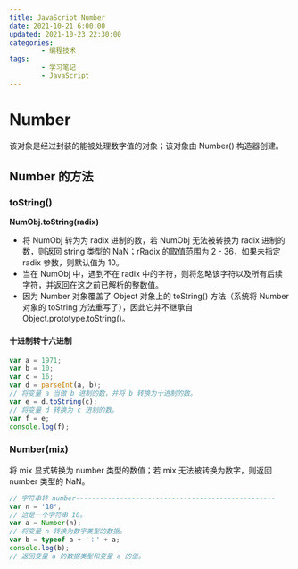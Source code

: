 ```yaml
---
title: JavaScript Number
date: 2021-10-21 6:00:00
updated: 2021-10-23 22:30:00
categories:
        - 编程技术
tags:
        - 学习笔记
        - JavaScript
---
```

# Number

该对象是经过封装的能被处理数字值的对象；该对象由 Number() 构造器创建。

## Number 的方法

### toString()

**NumObj.toString(radix)**

- 将 NumObj 转为为 radix 进制的数，若 NumObj 无法被转换为 radix 进制的数，则返回 string 类型的 NaN；rRadix 的取值范围为 2 - 36，如果未指定 radix 参数，则默认值为 10。
- 当在 NumObj 中，遇到不在 radix 中的字符，则将忽略该字符以及所有后续字符，并返回在这之前已解析的整数值。
- 因为 Number 对象覆盖了 Object 对象上的 toString() 方法（系统将 Number 对象的 toString 方法重写了），因此它并不继承自 Object.prototype.toString()。

#### 十进制转十六进制

```JavaScript
var a = 1971;
var b = 10;
var c = 16;
var d = parseInt(a, b);
// 将变量 a 当做 b 进制的数，并将 b 转换为十进制的数。
var e = d.toString(c);
// 将变量 d 转换为 c 进制的数。
var f = e;
console.log(f);
```

### Number(mix)

将 mix 显式转换为 number 类型的数值；若 mix 无法被转换为数字，则返回 number 类型的 NaN。

```JavaScript
// 字符串转 number--------------------------------------------------
var n = '18';
// 这是一个字符串 18。
var a = Number(n);
// 将变量 n 转换为数字类型的数据。
var b = typeof a + '：' + a;
console.log(b);
// 返回变量 a 的数据类型和变量 a 的值。

```

